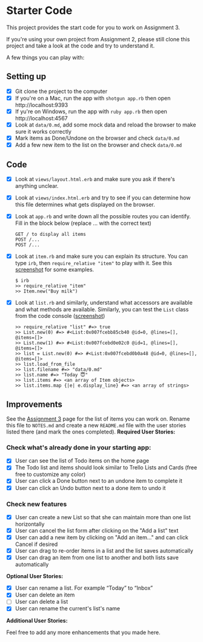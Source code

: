 # Starter Code

This project provides the start code for you to work on Assignment 3.

If you're using your own project from Assignment 2, please still clone this project and take a look at the code and try to understand it.

A few things you can play with:

## Setting up

- [x] Git clone the project to the computer
- [x] If you're on a Mac, run the app with `shotgun app.rb` then open http://localhost:9393
- [x] If yu're on Windows, run the app with `ruby app.rb` then open http://localhost:4567
- [x] Look at `data/0.md`, add some mock data and reload the browser to make sure it works correctly
- [x] Mark items as Done/Undone on the browser and check `data/0.md`
- [x] Add a few new item to the list on the browser and check `data/0.md`

## Code

- [x] Look at `views/layout.html.erb` and make sure you ask if there's anything unclear.
- [x] Look at `views/index.html.erb` and try to see if you can determine how this file determines what gets displayed on the browser.
- [x] Look at `app.rb` and write down all the possible routes you can identify. Fill in the block below (replace ... with the correct text)

    ```
    GET / to display all items
    POST /...
    POST /...
    ```

- [x] Look at `item.rb` and make sure you can explain its structure. You can type `irb`, then `require_relative "item"` to play with it. See this [screenshot](https://cl.ly/1F1v0p0v1m1y) for some examples.

    ```
    $ irb
    >> require_relative "item"
    >> Item.new("Buy milk")
    ```

- [x] Look at `list.rb` and similarly, understand what accessors are available and what methods are available. Similarly, you can test the `List` class from the code console ([screenshot](https://cl.ly/0h2y0t2Z2m1O))

    ```
    >> require_relative "list" #=> true
    >> List.new(0) #=> #<List:0x007fcebb85cb40 @id=0, @lines=[], @items=[]>
    >> List.new(1) #=> #<List:0x007fcebd0e02c0 @id=1, @lines=[], @items=[]>
    >> list = List.new(0) #=> #<List:0x007fcebd0b0a48 @id=0, @lines=[], @items=[]>
    >> list.load_from_file
    >> list.filename #=> "data/0.md"
    >> list.name #=> "Today 😇"
    >> list.items #=> <an array of Item objects>
    >> list.items.map {|e| e.display_line} #=> <an array of strings>
    ```

## Improvements

See the [Assignment 3](http://learning.coderschool.vn/courses/_bootcamp_ruby/unit/3#!assignment) page for the list of items you can work on. Rename this file to `NOTES.md` and create a new `README.md` file with the user stories listed there (and mark the ones completed).
**Required User Stories:**

### Check what's already done in your starting app:

- [x] User can see the list of Todo items on the home page
- [x] The Todo list and items should look similar to Trello Lists and Cards (free free to customize any color)
- [x] User can click a Done button next to an undone item to complete it
- [x] User can click an Undo button next to a done item to undo it

### Check new features

- [X] User can create a new List so that she can maintain more than one list horizontally
- [X] User can cancel the list form after clicking on the "Add a list" text
- [X] User can add a new item by clicking on "Add an item..." and can click Cancel if desired
- [X] User can drag to re-order items in a list and the list saves automatically
- [X] User can drag an item from one list to another and both lists save automatically

**Optional User Stories:**

- [X] User can rename a list. For example “Today” to “Inbox”
- [X] User can delete an item
- [ ] User can delete a list
- [X] User can rename the current's list's name

**Additional User Stories:**

Feel free to add any more enhancements that you made here.
